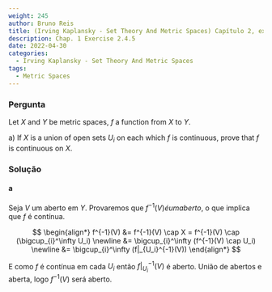 ```yaml
---
weight: 245
author: Bruno Reis
title: (Irving Kaplansky - Set Theory And Metric Spaces) Capítulo 2, exercício 2.4.5
description: Chap. 1 Exercise 2.4.5
date: 2022-04-30
categories:
  - Irving Kaplansky - Set Theory And Metric Spaces
tags:
  - Metric Spaces
---
```

### Pergunta
Let $X$ and $Y$ be metric spaces, $f$ a function from $X$ to $Y$.

a) If $X$ is a union of open sets $U_i$ on each which $f$ is continuous, prove that $f$ is continuous on $X$.

### Solução

#### a
Seja $V$ um aberto em $Y$. Provaremos que $f^{-1}(V) é um aberto$, o que implica que $f$ é contínua.

$$
\begin{align*}
f^{-1}(V) &= f^{-1}(V) \cap X = f^{-1}(V) \cap (\bigcup_{i}^\infty U_i) \newline
&= \bigcup_{i}^\infty (f^{-1}(V) \cap U_i) \newline
&= \bigcup_{i}^\infty (f|_{U_i}^{-1}(V))
\end{align*}
$$

E como $f$ é contínua em cada $U_i$ então $f|_{U_i}^{-1}(V)$ é aberto. União de abertos e aberta, logo $f^{-1}(V)$ será aberto.